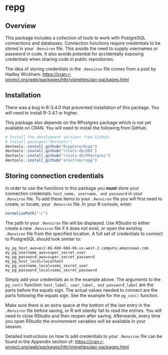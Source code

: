 
repg
====

Overview
--------

This package includes a collection of tools to work with PostgreSQL connections and databases. Connection functions require credentials to be stored in your `.Renviron` file. This avoids the need to supply usernames or password in code. It also avoids potential for accidentally exposing credentials when sharing code in public repositories.

The idea of storing credentials in the `.Renviron` file comes from a post by Hadley Wickham: <https://cran.r-project.org/web/packages/httr/vignettes/api-packages.html>

Installation
------------

There was a bug in R-3.4.0 that prevented installation of this package. You will need to install R-3.4.1 or higher.

This package also depends on the RPostgres package which is not yet available on CRAN. You will need to install the following from GitHub.

``` r
# Install the development versions from GitHub:
# install.packages("devtools")
devtools::install_github("RcppCore/Rcpp")
devtools::install_github("rstats-db/DBI")
devtools::install_github("rstats-db/RPostgres")
devtools::install_github("arestrom/repg")
```

Storing connection credentials
------------------------------

In order to use the functions in this package you **must** store your connection credenials: `host_name, username, and password` in your `.Renviron` file. To add these items to your `.Renviron` file you will first need to create, or locate, your `.Renviron` file. In your R console, enter:

``` r
normalizePath("~/")
```

The path to your `.Renviron` file will be displayed. Use RStudio to either create a new `.Renviron` file if it does not exist, or open the existing `.Renviron` file from the specified location. A full set of credentials to connect to PostgreSQL should look similar to:

    my_pg_host_aws=ec2-66-666-666-66.us-west-2.compute.amazonaws.com
    my_pg_username_aws=super_secret_user
    my_pg_password_aws=super_secret_password
    my_pg_host_local=localhost
    my_pg_username_local=semi_secret_user
    my_pg_password_local=semi_secret_password

Simply add your credentials as in the example above. The arguments to the `pg_con()` function: `host_label, user_label, and password_label` are the parts before the equals sign. The actual values needed to connect are the parts following the equals sign. See the example for the `pg_con()` function.

Make sure there is an extra space at the bottom of the last entry in the `.Renviron` file before saving, or R will silently fail to read the entries. You will need to close RStudio and then reopen after saving. Afterwards, every time you open RStudio the environment variables will be available in your session.

Detailed instructions on how to add credentials to your `.Renviron` file can be found in the Appendix section of: <https://cran.r-project.org/web/packages/httr/vignettes/api-packages.html>
